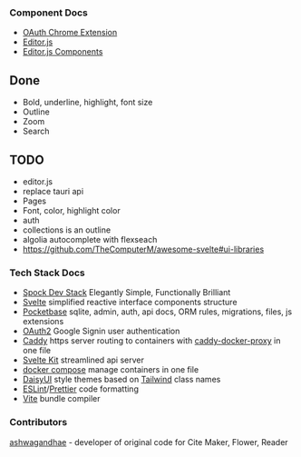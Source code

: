 



### Component Docs

- [OAuth Chrome Extension](https://developer.chrome.com/docs/extensions/mv3/tut_oauth/)
- [Editor.js](https://editorjs.io/getting-started/)
- [Editor.js Components](https://github.com/editor-js/awesome-editorjs#layout)



## Done

- Bold, underline, highlight, font size
- Outline
- Zoom
- Search

## TODO

- editor.js
- replace tauri api
- Pages
- Font, color, highlight color
- auth
- collections is an outline
- algolia autocomplete with flexseach
- https://github.com/TheComputerM/awesome-svelte#ui-libraries

### Tech Stack Docs

- [Spock Dev Stack](https://github.com/vtempest/spock-stack-starter) Elegantly Simple, Functionally Brilliant
- [Svelte](https://svelte.dev/examples/hello-world) simplified reactive interface components structure
- [Pocketbase](https://pocketbase.io/docs/js-overview/) sqlite, admin, auth, api docs, ORM rules, migrations, files, js extensions 
- [OAuth2](https://developers.google.com/identity/protocols/oauth2) Google Signin user authentication
- [Caddy](https://caddyserver.com/docs/) https server routing to containers with [caddy-docker-proxy](https://github.com/lucaslorentz/caddy-docker-proxy) in one file
- [Svelte Kit](https://kit.svelte.dev) streamlined api server 
- [docker compose](https://docs.docker.com/compose/gettingstarted/) manage containers in one file
- [DaisyUI](https://daisyui.com/docs/install/)  style themes based on [Tailwind](https://tailwindcss.com) class names 
- [ESLint](https://github.com/dustinspecker/awesome-eslint)/[Prettier](https://prettier.io) code formatting 
- [Vite](https://vitejs.dev) bundle compiler

### Contributors

 [ashwagandhae](https://github.com/ashwagandhae/) - developer of original code for Cite Maker, Flower, Reader 


